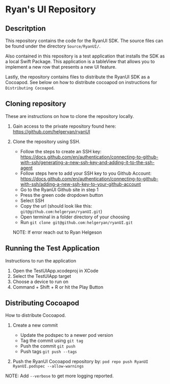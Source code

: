 # Ryan's UI Repository

## Descritption

This repository contains the code for the RyanUI SDK. The source files can be found under the directory `Source/RyanUI/`. 

Also contained in this repository is a test application that installs the SDK as a local Swift Package. This application is a tableView that allows you to implement a new row that presents a new UI feature.

Lastly, the repository contains files to distribute the RyanUI SDK as a Cocoapod. See below on how to distribute cocoapod on instructions for `Distributing Cocoapod`.

## Cloning repository

These are instructions on how to clone the repository locally.

1. Gain access to the private repository found here: https://github.com/helgeryan/ryanUI
2. Clone the repository using SSH.
    - Follow the steps to create an SSH key: https://docs.github.com/en/authentication/connecting-to-github-with-ssh/generating-a-new-ssh-key-and-adding-it-to-the-ssh-agent
    - Follow steps here to add your SSH key to you Github Account: https://docs.github.com/en/authentication/connecting-to-github-with-ssh/adding-a-new-ssh-key-to-your-github-account
    - Go to the RyanUI Github site in step 1
    - Press the green code dropdown button
    - Select SSH
    - Copy the url (should look like this: `git@github.com:helgeryan/ryanUI.git`)
    - Open terminal in a folder directory of your choosing
    - Run `git clone git@github.com:helgeryan/ryanUI.git`
    
    NOTE: If error reach out to Ryan Helgeson
    
## Running the Test Application 

Instructions to run the application

1. Open the TestUIApp.xcodeproj in XCode 
2. Select the TestUIApp target
3. Choose a device to run on 
4. Command + Shift + R or hit the Play Button

## Distributing Cocoapod

How to distribute Cocoapod. 

1. Create a new commit 
    - Update the podspec to a newer pod version
    - Tag the commit using `git tag`
    - Push the commit `git push`
    - Push tags `git push --tags`
    
2. Push the RyanUI Cocoapod repository by: `pod repo push RyanUI RyanUI.podspec --allow-warnings`

NOTE: Add `--verbose` to get more logging reported.

